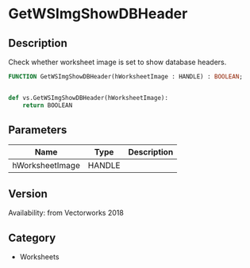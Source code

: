 # GetWSImgShowDBHeader

## Description
Check whether worksheet image is set to show database headers.

```pascal
FUNCTION GetWSImgShowDBHeader(hWorksheetImage : HANDLE) : BOOLEAN;
```

```python

def vs.GetWSImgShowDBHeader(hWorksheetImage):
    return BOOLEAN
```

## Parameters
|Name|Type|Description|
|---|---|---|
|hWorksheetImage|HANDLE||

## Version
Availability: from Vectorworks 2018
## Category
* Worksheets

